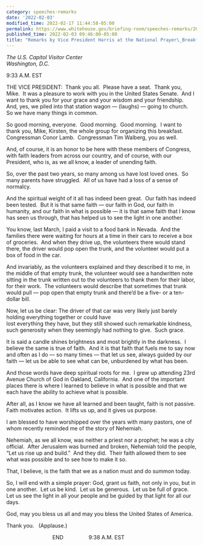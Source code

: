 ```yaml
---
category: speeches-remarks
date: '2022-02-03'
modified_time: 2022-02-17 11:44:58-05:00
permalink: https://www.whitehouse.gov/briefing-room/speeches-remarks/2022/02/03/remarks-by-vice-president-harris-at-the-national-prayer-breakfast/
published_time: 2022-02-03 09:46:00-05:00
title: "Remarks by Vice President Harris at the National Prayer\_Breakfast"
---
```

 
*The U.S. Capitol Visitor Center  
Washington, D.C.*

9:33 A.M. EST  

THE VICE PRESIDENT:  Thank you all.  Please have a seat.  Thank you,
Mike.  It was a pleasure to work with you in the United States Senate. 
And I want to thank you for your grace and your wisdom and your
friendship.  And, yes, we piled into that station wagon — (laughs) —
going to church.  So we have many things in common.  
  
So good morning, everyone.  Good morning.  Good morning.  I want to
thank you, Mike, Kirsten, the whole group for organizing this
breakfast.  Congressman Conor Lamb.  Congressman Tim Walberg, you as
well.  
  
And, of course, it is an honor to be here with these members of
Congress, with faith leaders from across our country, and of course,
with our President, who is, as we all know, a leader of unending
faith.  
  
So, over the past two years, so many among us have lost loved ones.  So
many parents have struggled.  All of us have had a loss of a sense of
normalcy.  
  
And the spiritual weight of it all has indeed been great.  Our faith has
indeed been tested.  But it is that same faith — our faith in God, our
faith in humanity, and our faith in what is possible — it is that same
faith that I know has seen us through, that has helped us to see the
light in one another.  
  
You know, last March, I paid a visit to a food bank in Nevada.  And the
families there were waiting for hours at a time in their cars to receive
a box of groceries.  And when they drive up, the volunteers there would
stand there, the driver would pop open the trunk, and the volunteer
would put a box of food in the car.  
  
And invariably, as the volunteers explained and they described it to me,
in the middle of that empty trunk, the volunteer would see a handwritten
note sitting in the trunk written out to the volunteers to thank them
for their labor, for their work.  The volunteers would describe that
sometimes that trunk would pull — pop open that empty trunk and there’d
be a five- or a ten-dollar bill.  
  
Now, let us be clear: The driver of that car was very likely just barely
holding everything together or could have  
lost everything they have, but they still showed such remarkable
kindness, such generosity when they seemingly had nothing to give.  Such
grace.  
  
It is said a candle shines brightness and most brightly in the darkness.
 I believe the same is true of faith.  And it is that faith that fuels
me to say now and often as I do — so many times — that let us see,
always guided by our faith — let us be able to see what can be,
unburdened by what has been.    
  
And those words have deep spiritual roots for me.  I grew up attending
23rd Avenue Church of God in Oakland, California.  And one of the
important places there is where I learned to believe in what is possible
and that we each have the ability to achieve what is possible.  
  
After all, as I know we have all learned and been taught, faith is not
passive.  Faith motivates action.  It lifts us up, and it gives us
purpose.  
  
I am blessed to have worshipped over the years with many pastors, one of
whom recently reminded me of the story of Nehemiah.  
  
Nehemiah, as we all know, was neither a priest nor a prophet; he was a
city official.  After Jerusalem was burned and broken, Nehemiah told the
people, “Let us rise up and build.”  And they did.  Their faith allowed
them to see what was possible and to see how to make it so.  
  
That, I believe, is the faith that we as a nation must and do summon
today.   
  
So, I will end with a simple prayer: God, grant us faith, not only in
you, but in one another.  Let us be kind.  Let us be generous.  Let us
be full of grace.  Let us see the light in all your people and be guided
by that light for all our days.   
  
God, may you bless us all and may you bless the United States of
America.  
  
Thank you.   (Applause.)  
  
                               END                 9:38 A.M. EST  
